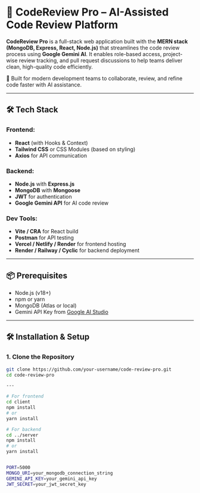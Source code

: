 # 🧠 CodeReview Pro – AI-Assisted Code Review Platform

**CodeReview Pro** is a full-stack web application built with the **MERN stack (MongoDB, Express, React, Node.js)** that streamlines the code review process using **Google Gemini AI**. It enables role-based access, project-wise review tracking, and pull request discussions to help teams deliver clean, high-quality code efficiently.

🚀 Built for modern development teams to collaborate, review, and refine code faster with AI assistance.

---

## 🛠 Tech Stack

### Frontend:
- **React** (with Hooks & Context)
- **Tailwind CSS** or CSS Modules (based on styling)
- **Axios** for API communication

### Backend:
- **Node.js** with **Express.js**
- **MongoDB** with **Mongoose**
- **JWT** for authentication
- **Google Gemini API** for AI code review

### Dev Tools:
- **Vite / CRA** for React build
- **Postman** for API testing
- **Vercel / Netlify / Render** for frontend hosting
- **Render / Railway / Cyclic** for backend deployment

---

## 📦 Prerequisites

- Node.js (v18+)
- npm or yarn
- MongoDB (Atlas or local)
- Gemini API Key from [Google AI Studio](https://aistudio.google.com/app/apikey)

---

## 🛠 Installation & Setup

### 1. Clone the Repository

```bash
git clone https://github.com/your-username/code-review-pro.git
cd code-review-pro

---

# For frontend
cd client
npm install
# or
yarn install

# For backend
cd ../server
npm install
# or
yarn install


PORT=5000
MONGO_URI=your_mongodb_connection_string
GEMINI_API_KEY=your_gemini_api_key
JWT_SECRET=your_jwt_secret_key
